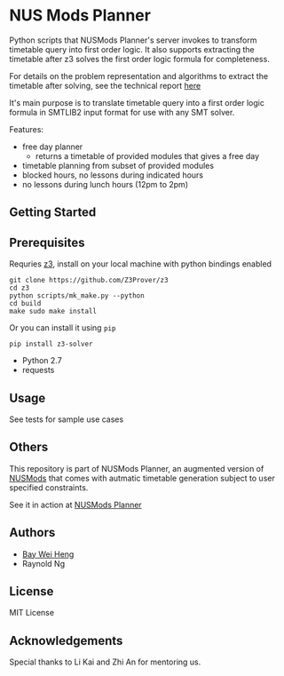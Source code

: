 # NUS Mods Planner

Python scripts that NUSMods Planner's server invokes to transform timetable query into first order logic. It also supports extracting the timetable after z3 solves the first order logic formula for completeness.

For details on the problem representation and algorithms to extract the timetable after solving, see the technical report [here](https://github.com/raynoldng/orbital-splashdown/blob/master/Splashdown_Technical_Report.pdf) 

It's main purpose is to translate timetable query into a first order logic formula in SMTLIB2 input format for use with any SMT solver. 

Features:

- free day planner
  - returns a timetable of provided modules that gives a free day
- timetable planning from subset of provided modules
- blocked hours, no lessons during indicated hours
- no lessons during lunch hours (12pm to 2pm)

## Getting Started

## Prerequisites
Requries [z3](https://github.com/Z3Prover/z3), install on your local machine with python bindings enabled

```
git clone https://github.com/Z3Prover/z3
cd z3
python scripts/mk_make.py --python
cd build
make sudo make install

```

Or you can install it using `pip`

```
pip install z3-solver

```
- Python 2.7
- requests

## Usage

See tests for sample use cases

## Others

This repository is part of NUSMods Planner, an augmented version of [NUSMods](https://nusmods.com) that comes with autmatic timetable generation subject to user specified constraints.

See it in action at [NUSMods Planner](https://modsplanner.tk)

## Authors

- [Bay Wei Heng](https://github.com/bayweiheng)
- Raynold Ng

## License
MIT License

## Acknowledgements

Special thanks to Li Kai and Zhi An for mentoring us.
